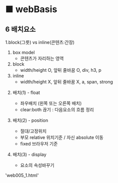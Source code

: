 # ■ webBasis
## 6 배치요소
1.block(그릇) vs inline(콘텐츠:간장)
1) box model
    - 콘텐츠가 자리하는 영역
2) block
    - width/height O, 앞뒤 줄바꿈 O, div, h3, p
3) inline
    - width/height X, 앞뒤 줄바꿈 X, a, span, strong

2. 배치(1) - float
    - 좌우배치 (왼쪽 또는 오른쪽 배치)
    - clear:both 끊기 : 다음요소의 흐름 정리

3. 배치(2) - position
    - 절대/고정위치
    - 부모 relative 위치기준 / 자신 absolute 이동
    - fixed 브라우저 기준

4. 배치(3) - display
    - 요소의 속성바꾸기

'web005_1.html'
